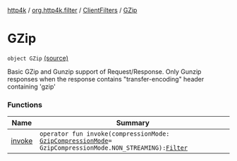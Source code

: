 [http4k](../../../index.md) / [org.http4k.filter](../../index.md) / [ClientFilters](../index.md) / [GZip](./index.md)

# GZip

`object GZip` [(source)](https://github.com/http4k/http4k/blob/master/http4k-core/src/main/kotlin/org/http4k/filter/ClientFilters.kt#L142)

Basic GZip and Gunzip support of Request/Response.
Only Gunzip responses when the response contains "transfer-encoding" header containing 'gzip'

### Functions

| Name | Summary |
|---|---|
| [invoke](invoke.md) | `operator fun invoke(compressionMode: `[`GzipCompressionMode`](../../-gzip-compression-mode/index.md)` = GzipCompressionMode.NON_STREAMING): `[`Filter`](../../../org.http4k.core/-filter/index.md) |
